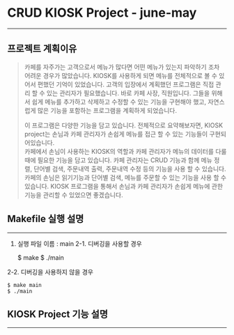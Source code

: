 # CRUD KIOSK Project - june-may
-------------

## 프로젝트 계획이유
> 카페를 자주가는 고객으로서 메뉴가 많다면 어떤 메뉴가 있는지 파악하기 조차 어려운 경우가 많았습니다. KIOSK를 사용하게 되면 메뉴를 전체적으로 볼 수 있어서 편했던 기억이 있었습니다. 
> 고객의 입장에서 계획했던 프로그램은 직접 관리 할 수 있는 관리자가 필요했습니다. 
> 바로 카페 사장, 직원입니다. 그들을 위해서 쉽게 메뉴를 추가하고 삭제하고 수정할 수 있는 기능을 구현해야 했고, 자연스럽게 많은 기능을 포함하는 프로그램을 계획하게 되었습니다.
> 
> 이 프로그램은 다양한 기능을 담고 있습니다. 전체적으로 요약해보자면,
> KIOSK project는 손님과 카페 관리자가 손쉽게 메뉴를 접근 할 수 있는 기능들이 구현되어있습니다.  
> 카페에서 손님이  사용하는 KIOSK의 역할과 카페 관리자가 메뉴의 데이터를 다룰 때에 필요한 기능을 담고 있습니다.
> 카페 관리자는 CRUD 기능과 함께 메뉴 정렬, 단어별 검색, 주문내역 출력, 주문내역 수정 등의 기능을 사용 할 수 있습니다. 
> 카페의 손님은 읽기기능과 단어별 검색, 메뉴를 주문할 수 있는 기능을 사용 할 수 있습니다. 
> KIOSK 프로그램을 통해서 손님과 카페 관리자가 손쉽게 메뉴에 관한 기능을 관리할 수 있었으면 좋겠습니다. 



## Makefile 실행 설명
------------

1. 실행 파일 이름 : main
2-1. 디버깅을 사용할 경우 
	
	$ make 
	$ ./main

2-2. 디버깅을 사용하지 않을 경우 

	$ make main
	$ ./main



## KIOSK Project 기능 설명
------------

